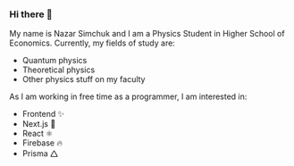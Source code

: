 ### Hi there 👋

<!--
**nazar-si/nazar-si** is a ✨ _special_ ✨ repository because its `README.md` (this file) appears on your GitHub profile.

Here are some ideas to get you started:

- 🔭 I’m currently working on ...
- 🌱 I’m currently learning ...
- 👯 I’m looking to collaborate on ...
- 🤔 I’m looking for help with ...
- 💬 Ask me about ...
- 📫 How to reach me: ...
- 😄 Pronouns: ...
- ⚡ Fun fact: ...
-->

My name is Nazar Simchuk and I am a Physics Student in Higher School of Economics. Currently, my fields of study are:
- Quantum physics
- Theoretical physics
- Other physics stuff on my faculty

As I am working in free time as a programmer, I am interested in:
- Frontend ✨
- Next.js 🔽
- React ⚛️
- Firebase 🔥
- Prisma 🛆
